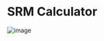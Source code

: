 # SRM Calculator
![image](https://github.com/user-attachments/assets/9dc470f8-c741-4808-bc1f-bdd6787b9627)
